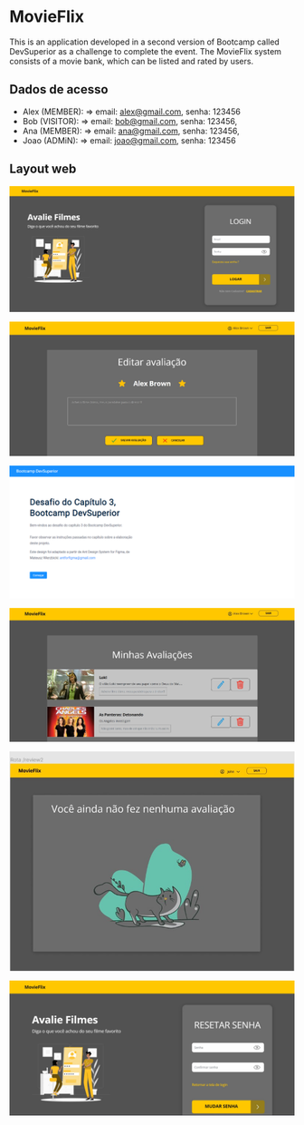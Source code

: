 # MovieFlix
This is an application developed in a second version of Bootcamp called DevSuperior as a challenge to complete the event. The MovieFlix system consists of a movie bank, which can be listed and rated by users. 

## Dados de acesso

- Alex (MEMBER): => email: alex@gmail.com, senha: 123456
- Bob (VISITOR): => email: bob@gmail.com, senha: 123456,
- Ana (MEMBER): => email: ana@gmail.com, senha: 123456,
- Joao (ADMiN): => email: joao@gmail.com, senha: 123456

## Layout web
![Login](https://github.com/JoaoOtavioSegantini/assets/blob/main/raw/bootdev/movieflix-login.jpg)

![Edit page](https://github.com/JoaoOtavioSegantini/assets/blob/main/raw/bootdev/movieflix-edit.jpg)

![Main Page](https://github.com/JoaoOtavioSegantini/assets/blob/main/raw/bootdev/main-page.png)

![My Reviews Page](https://github.com/JoaoOtavioSegantini/assets/blob/main/raw/bootdev/movieflix-reviews.jpg)

![My Reviews when reviews list is empty](https://github.com/JoaoOtavioSegantini/assets/blob/main/raw/bootdev/movieflix-empty.jpg)

![Reset page](https://github.com/JoaoOtavioSegantini/assets/blob/main/raw/bootdev/movieflix-reset.jpg)
